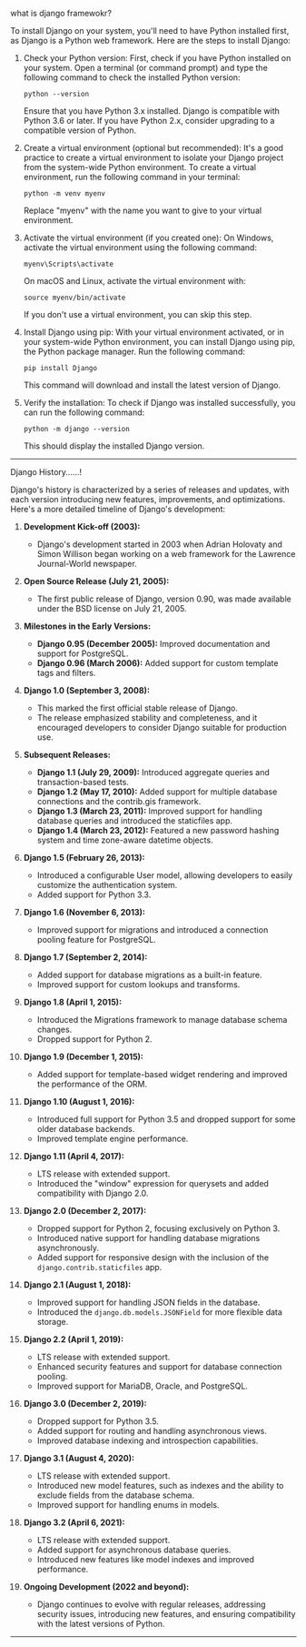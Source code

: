 what is django framewokr?

To install Django on your system, you'll need to have Python installed first, as Django is a Python web framework. Here are the steps to install Django:

1. Check your Python version:
   First, check if you have Python installed on your system. Open a terminal (or command prompt) and type the following command to check the installed Python version:

   ```
   python --version
   ```

   Ensure that you have Python 3.x installed. Django is compatible with Python 3.6 or later. If you have Python 2.x, consider upgrading to a compatible version of Python.

2. Create a virtual environment (optional but recommended):
   It's a good practice to create a virtual environment to isolate your Django project from the system-wide Python environment. To create a virtual environment, run the following command in your terminal:

   ```
   python -m venv myenv
   ```

   Replace "myenv" with the name you want to give to your virtual environment.

3. Activate the virtual environment (if you created one):
   On Windows, activate the virtual environment using the following command:

   ```
   myenv\Scripts\activate
   ```

   On macOS and Linux, activate the virtual environment with:

   ```
   source myenv/bin/activate
   ```

   If you don't use a virtual environment, you can skip this step.

4. Install Django using pip:
   With your virtual environment activated, or in your system-wide Python environment, you can install Django using pip, the Python package manager. Run the following command:

   ```
   pip install Django
   ```

   This command will download and install the latest version of Django.

5. Verify the installation:
   To check if Django was installed successfully, you can run the following command:

   ```
   python -m django --version
   ```

   This should display the installed Django version.


-----------------------------------------------------------------------------------------------------------------------------------------------------------------------------------------

Django History......!

Django's history is characterized by a series of releases and updates, with each version introducing new features, improvements, and optimizations. Here's a more detailed timeline of Django's development:

1. **Development Kick-off (2003):**
   - Django's development started in 2003 when Adrian Holovaty and Simon Willison began working on a web framework for the Lawrence Journal-World newspaper.

2. **Open Source Release (July 21, 2005):**
   - The first public release of Django, version 0.90, was made available under the BSD license on July 21, 2005.

3. **Milestones in the Early Versions:**
   - **Django 0.95 (December 2005):** Improved documentation and support for PostgreSQL.
   - **Django 0.96 (March 2006):** Added support for custom template tags and filters.

4. **Django 1.0 (September 3, 2008):**
   - This marked the first official stable release of Django.
   - The release emphasized stability and completeness, and it encouraged developers to consider Django suitable for production use.

5. **Subsequent Releases:**
   - **Django 1.1 (July 29, 2009):** Introduced aggregate queries and transaction-based tests.
   - **Django 1.2 (May 17, 2010):** Added support for multiple database connections and the contrib.gis framework.
   - **Django 1.3 (March 23, 2011):** Improved support for handling database queries and introduced the staticfiles app.
   - **Django 1.4 (March 23, 2012):** Featured a new password hashing system and time zone-aware datetime objects.

6. **Django 1.5 (February 26, 2013):**
   - Introduced a configurable User model, allowing developers to easily customize the authentication system.
   - Added support for Python 3.3.

7. **Django 1.6 (November 6, 2013):**
   - Improved support for migrations and introduced a connection pooling feature for PostgreSQL.

8. **Django 1.7 (September 2, 2014):**
   - Added support for database migrations as a built-in feature.
   - Improved support for custom lookups and transforms.

9. **Django 1.8 (April 1, 2015):**
   - Introduced the Migrations framework to manage database schema changes.
   - Dropped support for Python 2.

10. **Django 1.9 (December 1, 2015):**
    - Added support for template-based widget rendering and improved the performance of the ORM.

11. **Django 1.10 (August 1, 2016):**
    - Introduced full support for Python 3.5 and dropped support for some older database backends.
    - Improved template engine performance.

12. **Django 1.11 (April 4, 2017):**
    - LTS release with extended support.
    - Introduced the "window" expression for querysets and added compatibility with Django 2.0.

13. **Django 2.0 (December 2, 2017):**
    - Dropped support for Python 2, focusing exclusively on Python 3.
    - Introduced native support for handling database migrations asynchronously.
    - Added support for responsive design with the inclusion of the `django.contrib.staticfiles` app.

14. **Django 2.1 (August 1, 2018):**
    - Improved support for handling JSON fields in the database.
    - Introduced the `django.db.models.JSONField` for more flexible data storage.

15. **Django 2.2 (April 1, 2019):**
    - LTS release with extended support.
    - Enhanced security features and support for database connection pooling.
    - Improved support for MariaDB, Oracle, and PostgreSQL.

16. **Django 3.0 (December 2, 2019):**
    - Dropped support for Python 3.5.
    - Added support for routing and handling asynchronous views.
    - Improved database indexing and introspection capabilities.

17. **Django 3.1 (August 4, 2020):**
    - LTS release with extended support.
    - Introduced new model features, such as indexes and the ability to exclude fields from the database schema.
    - Improved support for handling enums in models.

18. **Django 3.2 (April 6, 2021):**
    - LTS release with extended support.
    - Added support for asynchronous database queries.
    - Introduced new features like model indexes and improved performance.

19. **Ongoing Development (2022 and beyond):**
    - Django continues to evolve with regular releases, addressing security issues, introducing new features, and ensuring compatibility with the latest versions of Python.

------------------------------------------------------------------------------------------------------------------------------------------------------------------------------------------
